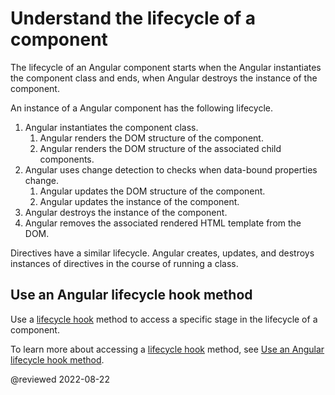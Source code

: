 # Understand the lifecycle of a component

The lifecycle of an Angular component starts when the Angular instantiates the component class and ends, when Angular destroys the instance of the component.

An instance of a Angular component has the following lifecycle.

1.  Angular instantiates the component class.
    1.  Angular renders the DOM structure of the component.
    1.  Angular renders the DOM structure of the associated child components.
1.  Angular uses change detection to checks when data-bound properties change.
    1. Angular updates the DOM structure of the component.
    1. Angular updates the instance of the component.
1.  Angular destroys the instance of the component.
1.  Angular removes the associated rendered HTML template from the DOM.

Directives have a similar lifecycle.
Angular creates, updates, and destroys instances of directives in the course of running a class.

## Use an Angular lifecycle hook method

Use a [lifecycle hook][AioGuideGlossaryLifecycleHook] method to access a specific stage in the lifecycle of a component.

To learn more about accessing a [lifecycle hook][AioGuideGlossaryLifecycleHook] method, see [Use an Angular lifecycle hook method][AioGuideComponentUseLifecycleHooks].

<!-- links -->

[AioGuideComponentUseLifecycleHooks]: guide/component/component-use-lifecycle-hooks "Use an Angular lifecycle hook method | Angular"

[AioGuideGlossaryLifecycleHook]: guide/glossary#lifecycle-hook "lifecycle hook - Glossary | Angular"

<!-- external links -->

<!-- end links -->

@reviewed 2022-08-22
